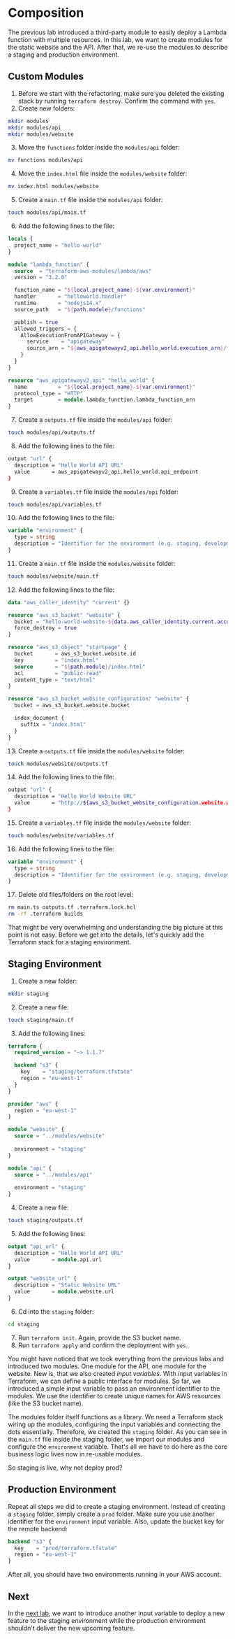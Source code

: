 # Composition

The previous lab introduced a third-party module to easily deploy a Lambda function with multiple resources. In this lab, we want to create modules for the static website and the API. After that, we re-use the modules to describe a staging and production environment.

## Custom Modules

1. Before we start with the refactoring, make sure you deleted the existing stack by running `terraform destroy`. Confirm the command with `yes`.
2. Create new folders:
  ```sh
  mkdir modules
  mkdir modules/api
  mkdir modules/website
  ```
3. Move the `functions` folder inside the `modules/api` folder:
  ```sh
  mv functions modules/api
  ```
4. Move the `index.html` file inside the `modules/website` folder:
  ```sh
  mv index.html modules/website
  ```
5. Create a `main.tf` file inside the `modules/api` folder:
  ```sh
  touch modules/api/main.tf
  ```
6. Add the following lines to the file:
  ```tf
  locals {
    project_name = "hello-world"
  }

  module "lambda_function" {
    source  = "terraform-aws-modules/lambda/aws"
    version = "3.2.0"

    function_name = "${local.project_name}-${var.environment}"
    handler       = "helloworld.handler"
    runtime       = "nodejs14.x"
    source_path   = "${path.module}/functions"

    publish = true
    allowed_triggers = {
      AllowExecutionFromAPIGateway = {
        service    = "apigateway"
        source_arn = "${aws_apigatewayv2_api.hello_world.execution_arn}/*/*"
      }
    }
  }

  resource "aws_apigatewayv2_api" "hello_world" {
    name          = "${local.project_name}-${var.environment}"
    protocol_type = "HTTP"
    target        = module.lambda_function.lambda_function_arn
  }
  ```
7. Create a `outputs.tf` file inside the `modules/api` folder:
  ```sh
  touch modules/api/outputs.tf
  ```
8. Add the following lines to the file:
  ```sh
  output "url" {
    description = "Hello World API URL"
    value       = aws_apigatewayv2_api.hello_world.api_endpoint
  }
  ```
9. Create a `variables.tf` file inside the `modules/api` folder:
  ```sh
  touch modules/api/variables.tf
  ```
10. Add the following lines to the file:
  ```tf
  variable "environment" {
    type = string
    description = "Identifier for the environment (e.g. staging, development or prod)"
  }
  ```
11. Create a `main.tf` file inside the `modules/website` folder:
  ```sh
  touch modules/website/main.tf
  ```
12. Add the following lines to the file:
  ```tf
  data "aws_caller_identity" "current" {}

  resource "aws_s3_bucket" "website" {
    bucket = "hello-world-website-${data.aws_caller_identity.current.account_id}-${var.environment}"
    force_destroy = true
  }

  resource "aws_s3_object" "startpage" {
    bucket       = aws_s3_bucket.website.id
    key          = "index.html"
    source       = "${path.module}/index.html"
    acl          = "public-read"
    content_type = "text/html"
  }

  resource "aws_s3_bucket_website_configuration" "website" {
    bucket = aws_s3_bucket.website.bucket

    index_document {
      suffix = "index.html"
    }
  }
  ```
13. Create a `outputs.tf` file inside the `modules/website` folder:
  ```sh
  touch modules/website/outputs.tf
  ```
14. Add the following lines to the file:
  ```sh
  output "url" {
    description = "Hello World Website URL"
    value       = "http://${aws_s3_bucket_website_configuration.website.website_endpoint}"
  }
  ```
15. Create a `variables.tf` file inside the `modules/website` folder:
  ```sh
  touch modules/website/variables.tf
  ```
16. Add the following lines to the file:
  ```tf
  variable "environment" {
    type = string
    description = "Identifier for the environment (e.g. staging, development or prod)"
  }
  ```
17. Delete old files/folders on the root level:
  ```sh
  rm main.ts outputs.tf .terraform.lock.hcl
  rm -rf .terraform builds
  ```

That might be very overwhelming and understanding the big picture at this point is not easy. Before we get into the details, let's quickly add the Terraform stack for a staging environment. 

## Staging Environment

1. Create a new folder:
  ```sh
  mkdir staging
  ```
2. Create a new file:
  ```sh
  touch staging/main.tf
  ```
3. Add the following lines:
  ```tf
  terraform {
    required_version = "~> 1.1.7"

    backend "s3" {
      key    = "staging/terraform.tfstate"
      region = "eu-west-1"
    }
  }

  provider "aws" {
    region = "eu-west-1"
  }

  module "website" {
    source = "../modules/website"
    
    environment = "staging"
  }

  module "api" {
    source = "../modules/api"
    
    environment = "staging"
  }
  ```
4. Create a new file:
  ```sh
  touch staging/outputs.tf
  ```
5. Add the following lines:
  ```tf
  output "api_url" {
    description = "Hello World API URL"
    value       = module.api.url
  }

  output "website_url" {
    description = "Static Website URL"
    value       = module.website.url
  }
  ```
6. Cd into the `staging` folder:
  ```sh
  cd staging
  ```
7. Run `terraform init`. Again, provide the S3 bucket name.
8. Run `terraform apply` and confirm the deployment with `yes`.

You might have noticed that we took everything from the previous labs and introduced two modules. One module for the API, one module for the website. New is, that we also created *input variables*. With input variables in Terraform, we can define a public interface for modules. So far, we introduced a simple input variable to pass an environment identifier to the modules. We use the identifier to create unique names for AWS resources (like the S3 bucket name). 

The modules folder itself functions as a library. We need a Terraform stack wiring up the modules, configuring the input variables and connecting the dots essentially. Therefore, we created the `staging` folder. As you can see in the `main.tf` file inside the staging folder, we import our modules and configure the `environment` variable. That's all we have to do here as the core business logic lives now in re-usable modules.

So staging is live, why not deploy prod?

## Production Environment

Repeat all steps we did to create a staging environment. Instead of creating a `staging` folder, simply create a `prod` folder. Make sure you use another identifier for the `environment` input variable. Also, update the bucket key for the remote backend: 

```tf
backend "s3" {
  key    = "prod/terraform.tfstate"
  region = "eu-west-1"
}
```

After all, you should have two environments running in your AWS account.

## Next

In the [next lab](../4-parameterization/), we want to introduce another input variable to deploy a new feature to the staging environment while the production environment shouldn't deliver the new upcoming feature.
